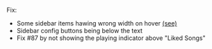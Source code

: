 Fix:
- Some sidebar items hawing wrong width on hover [(see)](https://github.com/JulienMaille/dribbblish-dynamic-theme/issues/87#issuecomment-954305428)
- Sidebar config buttons being below the text
- Fix #87 by not showing the playing indicator above "Liked Songs"